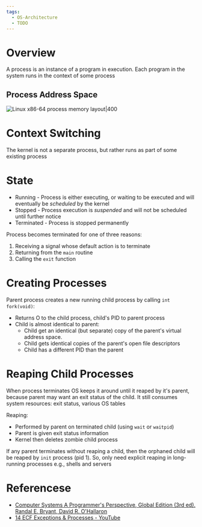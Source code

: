 ```yaml
---
tags:
  - OS-Architecture
  - TODO
---
```


# Overview

A process is an instance of a program in execution. Each program in the system runs in the context of some process

## Process Address Space

![Linux x86-64 process memory layout|400](Linux%20x86-64%20process%20memory%20layout.png)

# Context Switching

The kernel is not a separate process, but rather runs as part of some existing process

# State

- Running - ﻿Process is either executing, or waiting to be executed and will eventually be *scheduled* by the kernel
- Stopped - ﻿Process execution is *suspended* and will not be scheduled until further notice
- Terminated - Process is stopped permanently

Process becomes terminated for one of three reasons:

1. Receiving a signal whose default action is to terminate
2. Returning from the `main` routine
3. Calling the `exit` function

# Creating Processes

Parent process creates a new running child process by calling `int fork(void)`:

- Returns O to the child process, child's PID to parent process
- Child is almost identical to parent:
	- Child get an identical (but separate) copy of the parent's virtual address space.
	- Child gets identical copies of the parent's open file descriptors
	- Child has a different PID than the parent

# Reaping Child Processes

When process terminates OS keeps it around until it reaped by it's parent, because parent may want an exit status of the child. It still consumes system resources: exit status, various OS tables

Reaping:

- Performed by parent on terminated child (using `wait` or `waitpid`)
- Parent is given exit status information
- Kernel then deletes zombie child process

If any parent terminates without reaping a child, then the orphaned child will be reaped by `init` process (pid 1). ﻿﻿So, only need explicit reaping in long-running processes e.g., shells and servers

# Referencese

- [Computer Systems A Programmer's Perspective, Global Edition (3rd ed). Randal E. Bryant, David R. O'Hallaron](References.md#Computer%20Systems%20A%20Programmer's%20Perspective,%20Global%20Edition%20(3rd%20ed).%20Randal%20E.%20Bryant,%20David%20R.%20O'Hallaron)
- [14 ECF Exceptions & Processes - YouTube](https://youtu.be/H8PpoEAnB6k?si=WBsKecZQv2FL7ISM)
